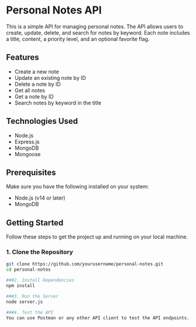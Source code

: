 # Personal Notes API

This is a simple API for managing personal notes. The API allows users to create, update, delete, and search for notes by keyword. Each note includes a title, content, a priority level, and an optional favorite flag.

## Features

- Create a new note
- Update an existing note by ID
- Delete a note by ID
- Get all notes
- Get a note by ID
- Search notes by keyword in the title

## Technologies Used

- Node.js
- Express.js
- MongoDB
- Mongoose

## Prerequisites

Make sure you have the following installed on your system:

- Node.js (v14 or later)
- MongoDB

## Getting Started

Follow these steps to get the project up and running on your local machine.

### 1. Clone the Repository

```bash
git clone https://github.com/yourusername/personal-notes.git
cd personal-notes

###2. Install Dependencies
npm install

###3. Run the Server
node server.js

###4. Test the API
You can use Postman or any other API client to test the API endpoints.


